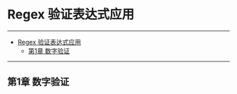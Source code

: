 # Regex 验证表达式应用

---

- [Regex 验证表达式应用](#regex-验证表达式应用)
  - [第1章 数字验证](#第1章-数字验证)

---

## 第1章 数字验证

